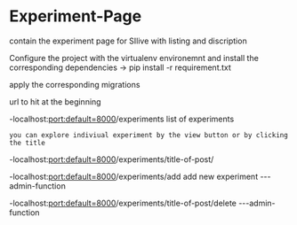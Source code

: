 # Experiment-Page
contain the experiment page for SIlive with listing and discription

Configure the project with the virtualenv environemnt 
and install the corresponding dependencies
-> pip install -r requirement.txt

apply the corresponding migrations

url to hit at the beginning

  -localhost:<port:default=8000>/experiments list of experiments

    you can explore indiviual experiment by the view button or by clicking the title

  -localhost:<port:default=8000>/experiments/title-of-post/   

  -localhost:<port:default=8000>/experiments/add add new experiment ---admin-function

  -localhost:<port:default=8000>/experiments/title-of-post/delete ---admin-function
